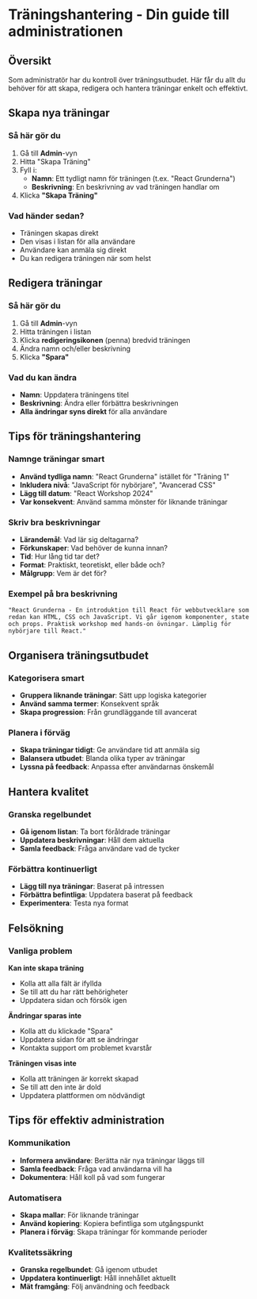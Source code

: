 # Träningshantering - Din guide till administrationen

## Översikt

Som administratör har du kontroll över träningsutbudet. Här får du allt du behöver för att skapa, redigera och hantera träningar enkelt och effektivt.

## Skapa nya träningar

### Så här gör du
1. Gå till **Admin**-vyn
2. Hitta "Skapa Träning"
3. Fyll i:
   - **Namn**: Ett tydligt namn för träningen (t.ex. "React Grunderna")
   - **Beskrivning**: En beskrivning av vad träningen handlar om
4. Klicka **"Skapa Träning"**

### Vad händer sedan?
- Träningen skapas direkt
- Den visas i listan för alla användare
- Användare kan anmäla sig direkt
- Du kan redigera träningen när som helst

## Redigera träningar

### Så här gör du
1. Gå till **Admin**-vyn
2. Hitta träningen i listan
3. Klicka **redigeringsikonen** (penna) bredvid träningen
4. Ändra namn och/eller beskrivning
5. Klicka **"Spara"**

### Vad du kan ändra
- **Namn**: Uppdatera träningens titel
- **Beskrivning**: Ändra eller förbättra beskrivningen
- **Alla ändringar syns direkt** för alla användare

## Tips för träningshantering

### Namnge träningar smart
- **Använd tydliga namn**: "React Grunderna" istället för "Träning 1"
- **Inkludera nivå**: "JavaScript för nybörjare", "Avancerad CSS"
- **Lägg till datum**: "React Workshop 2024"
- **Var konsekvent**: Använd samma mönster för liknande träningar

### Skriv bra beskrivningar
- **Lärandemål**: Vad lär sig deltagarna?
- **Förkunskaper**: Vad behöver de kunna innan?
- **Tid**: Hur lång tid tar det?
- **Format**: Praktiskt, teoretiskt, eller både och?
- **Målgrupp**: Vem är det för?

### Exempel på bra beskrivning
```
"React Grunderna - En introduktion till React för webbutvecklare som redan kan HTML, CSS och JavaScript. Vi går igenom komponenter, state och props. Praktisk workshop med hands-on övningar. Lämplig för nybörjare till React."
```

## Organisera träningsutbudet

### Kategorisera smart
- **Gruppera liknande träningar**: Sätt upp logiska kategorier
- **Använd samma termer**: Konsekvent språk
- **Skapa progression**: Från grundläggande till avancerat

### Planera i förväg
- **Skapa träningar tidigt**: Ge användare tid att anmäla sig
- **Balansera utbudet**: Blanda olika typer av träningar
- **Lyssna på feedback**: Anpassa efter användarnas önskemål

## Hantera kvalitet

### Granska regelbundet
- **Gå igenom listan**: Ta bort föråldrade träningar
- **Uppdatera beskrivningar**: Håll dem aktuella
- **Samla feedback**: Fråga användare vad de tycker

### Förbättra kontinuerligt
- **Lägg till nya träningar**: Baserat på intressen
- **Förbättra befintliga**: Uppdatera baserat på feedback
- **Experimentera**: Testa nya format

## Felsökning

### Vanliga problem
**Kan inte skapa träning**
- Kolla att alla fält är ifyllda
- Se till att du har rätt behörigheter
- Uppdatera sidan och försök igen

**Ändringar sparas inte**
- Kolla att du klickade "Spara"
- Uppdatera sidan för att se ändringar
- Kontakta support om problemet kvarstår

**Träningen visas inte**
- Kolla att träningen är korrekt skapad
- Se till att den inte är dold
- Uppdatera plattformen om nödvändigt

## Tips för effektiv administration

### Kommunikation
- **Informera användare**: Berätta när nya träningar läggs till
- **Samla feedback**: Fråga vad användarna vill ha
- **Dokumentera**: Håll koll på vad som fungerar

### Automatisera
- **Skapa mallar**: För liknande träningar
- **Använd kopiering**: Kopiera befintliga som utgångspunkt
- **Planera i förväg**: Skapa träningar för kommande perioder

### Kvalitetssäkring
- **Granska regelbundet**: Gå igenom utbudet
- **Uppdatera kontinuerligt**: Håll innehållet aktuellt
- **Mät framgång**: Följ användning och feedback
